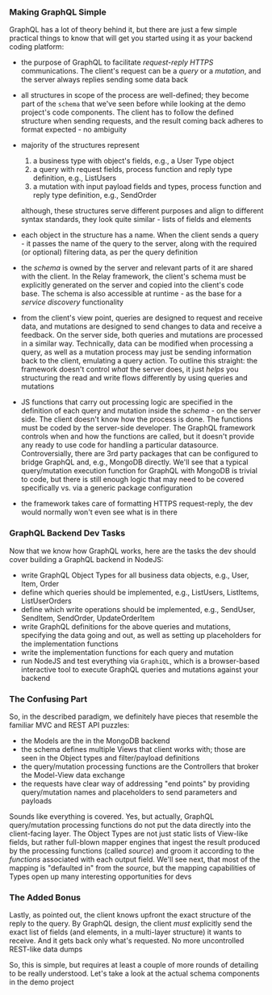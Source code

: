 ### Making GraphQL Simple

GraphQL has a lot of theory behind it, but there are just a few simple practical things to know that will get you started using it as your backend coding platform:

- the purpose of GraphQL to facilitate *request-reply HTTPS* communications. The client's request can be a *query* or a *mutation*, and the server always replies sending some data back
- all structures in scope of the process are well-defined; they become part of the `schema` that we've seen before while looking at the demo project's code components. The client has to follow the defined structure when sending requests, and the result coming back adheres to format expected - no ambiguity
- majority of the structures represent 
  1. a business type with object's fields, e.g., a User Type object
  2. a query with request fields, process function and reply type definition, e.g., ListUsers
  3. a mutation with input payload fields and types, process function and reply type definition, e.g., SendOrder

  although, these structures serve different purposes and align to different syntax standards, they look quite similar - lists of fields and elements
- each object in the structure has a name. When the client sends a query - it passes the name of the query to the server, along with the required (or optional) filtering data, as per the query definition 
- the *schema* is owned by the server and relevant parts of it are shared with the client. In the Relay framework, the client's schema must be explicitly generated on the server and copied into the client's code base. The schema is also accessible at runtime - as the base for a *service discovery* functionality
- from the client's view point, queries are designed to request and receive data, and mutations are designed to send changes to data and receive a feedback. On the server side, both queries and mutations are processed in a similar way. Technically, data can be modified when processing a query, as well as a mutation process may just be sending information back to the client, emulating a query action. To outline this straight: the framework doesn't control *what* the server does, it just *helps* you structuring the read and write flows differently by using queries and mutations
- JS functions that carry out processing logic are specified in the definition of each query and mutation inside the *schema* - on the server side. The client doesn't know how the process is done. The functions must be coded by the server-side developer. The GraphQL framework controls when and how the functions are called, but it doesn't provide any ready to use code for handling a particular datasource. Controversially, there are 3rd party packages that can be configured to bridge GraphQL and, e.g., MongoDB directly. We'll see that a typical query/mutation execution function for GraphQL with MongoDB is trivial to code, but there is still enough logic that may need to be covered specifically vs. via a generic package configuration
- the framework takes care of formatting HTTPS request-reply, the dev would normally won't even see what is in there

### GraphQL Backend Dev Tasks

Now that we know how GraphQL works, here are the tasks the dev should cover building a GraphQL backend in NodeJS:

- write GraphQL Object Types for all business data objects, e.g., User, Item, Order
- define which queries should be implemented, e.g., ListUsers, ListItems, ListUserOrders
- define which write operations should be implemented, e.g., SendUser, SendItem, SendOrder, UpdateOrderItem
- write GraphQL definitions for the above queries and mutations, specifying the data going and out, as well as setting up placeholders for the implementation functions
- write the implementation functions for each query and mutation
- run NodeJS and test everything via `GraphiQL`, which is a browser-based interactive tool to execute GraphQL queries and mutations against your backend
 
### The Confusing Part

So, in the described paradigm, we definitely have pieces that resemble the familiar MVC and REST API puzzles:

- the Models are the in the MongoDB backend
- the schema defines multiple Views that client works with; those are seen in the Object types and filter/payload definitions
- the query/mutation processing functions are the Controllers that broker the Model-View data exchange
- the requests have clear way of addressing "end points" by providing query/mutation names and placeholders to send parameters and payloads

Sounds like everything is covered. Yes, but actually, GraphQL query/mutation processing functions do not put the data directly into the client-facing layer. The Object Types are not just static lists of View-like fields, but rather full-blown mapper engines that ingest the result produced by the processing functions (called *source*) and groom it according to the *functions* associated with each output field. We'll see next, that most of the mapping is "defaulted in" from the *source*, but the mapping capabilities of Types open up many interesting opportunities for devs

### The Added Bonus

Lastly, as pointed out, the client knows upfront the exact structure of the reply to the query. By GraphQL design, the client *must* explicitly send the exact list of fields (and elements, in a multi-layer structure) it wants to receive. And it gets back only what's requested. No more uncontrolled REST-like data dumps

So, this is simple, but requires at least a couple of more rounds of detailing to be really understood. Let's take a look at the actual schema components in the demo project
